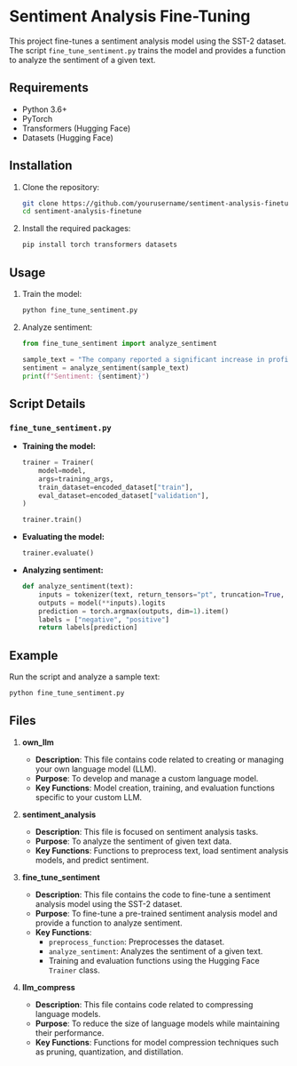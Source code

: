 # Sentiment Analysis Fine-Tuning

This project fine-tunes a sentiment analysis model using the SST-2 dataset. The script `fine_tune_sentiment.py` trains the model and provides a function to analyze the sentiment of a given text.

## Requirements

- Python 3.6+
- PyTorch
- Transformers (Hugging Face)
- Datasets (Hugging Face)

## Installation

1. Clone the repository:
    ```sh
    git clone https://github.com/yourusername/sentiment-analysis-finetune.git
    cd sentiment-analysis-finetune
    ```

2. Install the required packages:
    ```sh
    pip install torch transformers datasets
    ```

## Usage

1. Train the model:
    ```sh
    python fine_tune_sentiment.py
    ```

2. Analyze sentiment:
    ```python
    from fine_tune_sentiment import analyze_sentiment

    sample_text = "The company reported a significant increase in profits."
    sentiment = analyze_sentiment(sample_text)
    print(f"Sentiment: {sentiment}")
    ```

## Script Details

### `fine_tune_sentiment.py`

- **Training the model:**
    ```python
    trainer = Trainer(
        model=model,
        args=training_args,
        train_dataset=encoded_dataset["train"],
        eval_dataset=encoded_dataset["validation"],
    )

    trainer.train()
    ```

- **Evaluating the model:**
    ```python
    trainer.evaluate()
    ```

- **Analyzing sentiment:**
    ```python
    def analyze_sentiment(text):
        inputs = tokenizer(text, return_tensors="pt", truncation=True, padding='max_length', max_length=128).to(torch_device)
        outputs = model(**inputs).logits
        prediction = torch.argmax(outputs, dim=1).item()
        labels = ["negative", "positive"]
        return labels[prediction]
    ```

## Example

Run the script and analyze a sample text:
```sh
python fine_tune_sentiment.py
```

## Files

1. **own_llm**
    - **Description**: This file contains code related to creating or managing your own language model (LLM).
    - **Purpose**: To develop and manage a custom language model.
    - **Key Functions**: Model creation, training, and evaluation functions specific to your custom LLM.

2. **sentiment_analysis**
    - **Description**: This file is focused on sentiment analysis tasks.
    - **Purpose**: To analyze the sentiment of given text data.
    - **Key Functions**: Functions to preprocess text, load sentiment analysis models, and predict sentiment.

3. **fine_tune_sentiment**
    - **Description**: This file contains the code to fine-tune a sentiment analysis model using the SST-2 dataset.
    - **Purpose**: To fine-tune a pre-trained sentiment analysis model and provide a function to analyze sentiment.
    - **Key Functions**:
        - `preprocess_function`: Preprocesses the dataset.
        - `analyze_sentiment`: Analyzes the sentiment of a given text.
        - Training and evaluation functions using the Hugging Face `Trainer` class.

4. **llm_compress**
    - **Description**: This file contains code related to compressing language models.
    - **Purpose**: To reduce the size of language models while maintaining their performance.
    - **Key Functions**: Functions for model compression techniques such as pruning, quantization, and distillation.